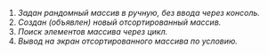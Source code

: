 1. *Задан рандомный массив в ручную, без ввода через консоль.*
2. *Создан (объявлен) новый отсортированный массив.*
3. *Поиск элементов массива через цикл.*
4. *Вывод на экран отсортированного массива по условию.*   